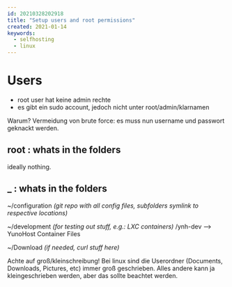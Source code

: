 ```yaml
---
id: 20210328202918
title: "Setup users and root permissions"
created: 2021-01-14
keywords:
  - selfhosting
  - linux
---
```

# Users


- root user hat keine admin rechte
- es gibt ein sudo account, jedoch nicht unter root/admin/klarnamen

Warum? Vermeidung von brute force: es muss nun username und passwort geknackt werden.

## root : whats in the folders
ideally nothing.

## _ : whats in the folders

~/configuration
*(git repo with all config files, subfolders symlink to respective locations)*

~/development 
*(for testing out stuff, e.g.: LXC containers)*
	/ynh-dev --> YunoHost Container Files

~/Download
*(if needed, curl stuff here)*


Achte auf groß/kleinschreibung! Bei linux sind die Userordner (Documents, Downloads, Pictures, etc) immer groß geschrieben. Alles andere kann ja kleingeschrieben werden, aber das sollte beachtet werden.